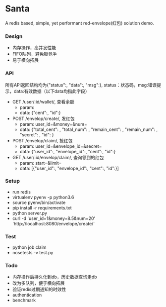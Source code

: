 # Santa
A redis based, simple, yet performant red-envelope(红包) solution demo.


### Design
- 内存操作，高并发性能
- FIFO队列，避免锁竞争
- 易于横向拓展


### API
所有API返回结构均为{"status":, "data":, "msg":}, status：状态码，msg:错误提示，data:有效数据（以下data均指此字段）

- GET /user/:id/wallet/, 查看余额
    - param:
    - data: {"cent":, "id":}
- POST /envelop/create/, 发红包
    - param: user_id=&money=&num=
    - data: {"total_cent": , "total_num": , "remain_cent": , "remain_num": , "secret": , "id": }
- POST /envelop/claim/, 抢红包
    - param: user_id=&envelope_id=&secret=
    - data: {"user_id":, "envelope_id":, "cent":, "id":}
- GET /user/:id/envelop/claim/, 查询领到的红包
    - param: start=&limit=
    - data: [{"user_id":, "envelope_id":, "cent":, "id":}]


### Setup
- run redis
- virtualenv pyenv -p python3.6
- source pyenv/bin/activate
- pip install -r requirements.txt
- python server.py
- curl -d 'user_id=1&money=8.5&num=20' 'http://localhost:8080/envelope/create/'


### Test
- python job claim
- nosetests -v test.py


### Todo
- 内存操作后持久化到db，历史数据查询走db
- 改为多队列，便于横向拓展
- 验证redis过期通知的时效性
- authentication
- benchmark
